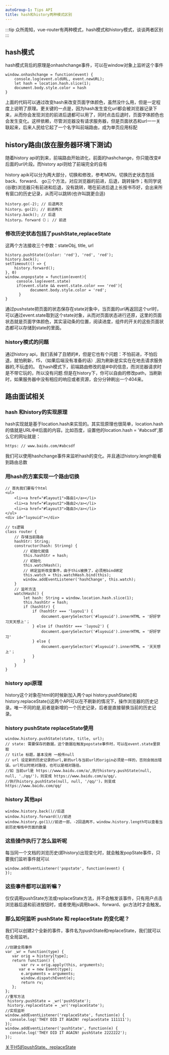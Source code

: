 ```yaml
---
autoGroup-1: Tips API
title: hash和history两种模式区别
---
```


:::tip
众所周知，vue-router有两种模式，hash模式和history模式，谈谈两者区别
:::

## hash模式

hash模式背后的原理是onhashchange事件，可以在window对象上监听这个事件
```
window.onhashchange = function(event) {
    console.log(event.oldURL, event.newURL);
    let hash = location.hash.slice(1);
    document.body.style.color = hash
}
```
上面的代码可以通过改变hash来改变页面字体颜色，虽然没什么用，但是一定程度上说明了原理。更关键的一点是，因为hash发生变化url都会被浏览器记录下来，从而你会发现浏览的前进后退都可以用了，同时点击后退时，页面字体颜色也会发生变化。这样依赖，尽管浏览器没有请求服务器，但是页面状态和url一一关联起来，后来人民给它起了一个名字叫前端路由，成为单页应用标配

## history路由(放在服务器环境下测试)

随着history api的到来，前端路由开始进化，前面的hashchange，你只能改变#后面的url片段。而history api则给了前端完全的自有

history apik可以分为两大部分，切换和修改，参考MDN，切换历史状态包括back、forward、 go三个方法，对应浏览器的前进，后退，跳转操作；有同学说(谷歌)浏览器只有前进和后退，没有跳转，嗯在前进后退上长按书币好，会出来所有窗口的历史记录，从而可以跳转(也许叫跳更合适)

```
history.go(-2); // 后退两次
history。go(2); // 前进两次
history.back(); // 后退
history。forward（）； // 前进
```

### 修改历史状态包括了pushState,replaceState

这两个方法接收三个参数：stateObj, title, url

```
history.pushState({color: 'red'}, 'red', 'red');
history.back();
setTimeout(() => {
    history.forward();
}, 0)
window.onpopstate = function(event){
     console.log(event.state)
     if(event.state && event.state.color === 'red'){
           document.body.style.color = 'red';
      }
}
```

通过pushstate把页面的状态保存在state对象中，当页面的url再返回这个url时，可以通过event.state取到这个state对象，从而对页面状态进行还原，这里的页面状态就是页面字体颜色，其实滚动条的位置，阅读进度，组件的开关的这些页面状态都可以存储到state的里面。

### history模式的问题

通过history api，我们丢掉了丑陋的#，但是它也有个问题：不怕前进，不怕后退，就怕刷新，f5，（如果后端没有准备的话）,因为刷新是实实在在地去请求服务器的,不玩虚的。 在hash模式下，前端路由修改的是#中的信息，而浏览器请求时是不带它玩的，所以没有问题.但是在history下，你可以自由的修改path，当刷新时，如果服务器中没有相应的响应或者资源，会分分钟刷出一个404来。


## 路由面试相关

### hash 和history的实现原理

hash实现就是基于location.hash来实现的。其实现原理也很简单，location.hash的值就是URL中#后面的内容。比如百度，设置他的location.hash = '#abcsdf',那么它的网址就是：

```
https: // www.baidu.com/#abcsdf
```
我们可以使用hashchange事件来监听hash的变化。并且通过history.length能看到路由总数

### 用hash的方案实现一个路由切换

```
// 首先我们要有个html
<ul>
    <li><a href="#layout1">路由1</a></li>
    <li><a href="#layout2">路由2</a></li>
    <li><a href="#layout3">路由3</a></li>
</ul>
<div id="luyouid"></div>

// ts逻辑
class router {
    // 存储当前路由
    hashStr: String;
    constructor(hash: Strinng) {
        // 初始化赋值
        this.hashStr = hash;
        // 初始化
        this.watchHash();
        // 绑定监听改变事件，由于this被换了，必须用bind绑定
        this.watch = this.watchHash.bind(this);
        window.addEventListener('hashChange', this.watch);
    }
    // 监听方法
    watchHash() {
        let hash: String = window.location.hash.slice(1);
        this.hashStr = hash;
        if (hashStr) {
            if (hashStr === 'luyou1') {
                document.querySelector('#luyouid').innerHTML = '好好学习天天想上'；
            } else if (hashStr === 'luyou2') {
                document.querySelector('#luyouid').innerHTML = '好好学习'
            } else {
                document.querySelector('#luyouid').innerHTML = '天天想上'；
            }
        }
    }
}
```

### history api原理

history这个对象在html的时候新加入两个api history.pushState()和history.replaceState()这两个API可以在不刷新的情况下，操作浏览器的历史记录。唯一不同的是,前者是新增的一个历史记录，后者是直接替换当前的历史记录。

### history pushState replaceState使用

```
window.history.pushState(state, title, url);
// state: 需要保存的数据，这个数据在触发popstate事件时，可以在event.state里获取
// title 标题，基本没用 一般传null
// url 设定新的历史记录的url,新的url与当前url的origin必须是一样的，否则会抛出错误。url可以时绝对路径，也可以是相对路径。
//如 当前url是 https://www.baidu.com/a/,执行history.pushState(null, null, './qq/')，则变成 https://www.baidu.com/a/qq/，
//执行history.pushState(null, null, '/qq/')，则变成 https://www.baidu.com/qq/
```

### history 其他api

```
window.history.back()//后退
window.history.forward()//前进
window.history.go(1)//前进一部，-2回退两不，window.history.length可以查看当前历史堆栈中页面的数量
```

### 这些操作执行了怎么监听呢

每当同一个文档的浏览历史(即history)出现变化时，就会触发popState事件，只要我们监听事件就可以

```
window.addEventListener('popstate', function(event) {
});
```
### 这些事件都可以监听嘛？
仅仅调用pushState方法或replaceState方法，并不会触发该事件，只有用户点击浏览器后退和前进按钮时，或者使用js调用back、forward、go方法时才会触发。

### 那么如何监听 pushState 和 replaceState 的变化呢？
我们可以创建2个全新的事件，事件名为pushState和replaceState，我们就可以在全局监听。

```
//创建全局事件
var _wr = function(type) {
   var orig = history[type];
   return function() {
       var rv = orig.apply(this, arguments);
      var e = new Event(type);
       e.arguments = arguments;
       window.dispatchEvent(e);
       return rv;
   };
};
//重写方法
 history.pushState = _wr('pushState');
 history.replaceState = _wr('replaceState');
//实现监听
window.addEventListener('replaceState', function(e) {
  console.log('THEY DID IT AGAIN! replaceState 111111');
});
window.addEventListener('pushState', function(e) {
  console.log('THEY DID IT AGAIN! pushState 2222222');
});
```


[关于H5的pushState、replaceState](https://www.jianshu.com/p/ddb7fcdf5962)